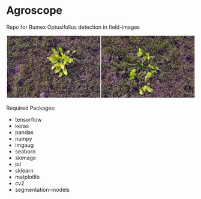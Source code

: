 # Agroscope
Repo for Rumex Optusifolius detection in field-images

![alt text](docs/main.png)

Required Packages:
- tensorflow
- keras
- pandas
- numpy
- imgaug
- seaborn
- skimage
- pil
- sklearn
- matplotlib
- cv2
- segmentation-models

